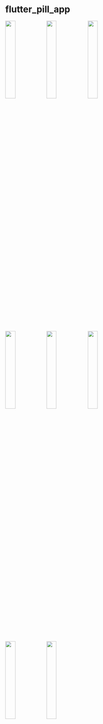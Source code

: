 # flutter_pill_app

<p float="left">
  <img src="pillbase_photos/the_room_1.png" width=25%>
  <img src="pillbase_photos/the_room_2.png" width=25%>
  <img src="pillbase_photos/the_room_3.png" width=25%>
  <img src="pillbase_photos/the_room_4.png" width=25%>
  <img src="pillbase_photos/the_room_5.png" width=25%>
  <img src="pillbase_photos/the_room_6.png" width=25%>
  <img src="pillbase_photos/the_room_7.png" width=25%>
  <img src="pillbase_photos/the_room_8.png" width=25%>
</p>
